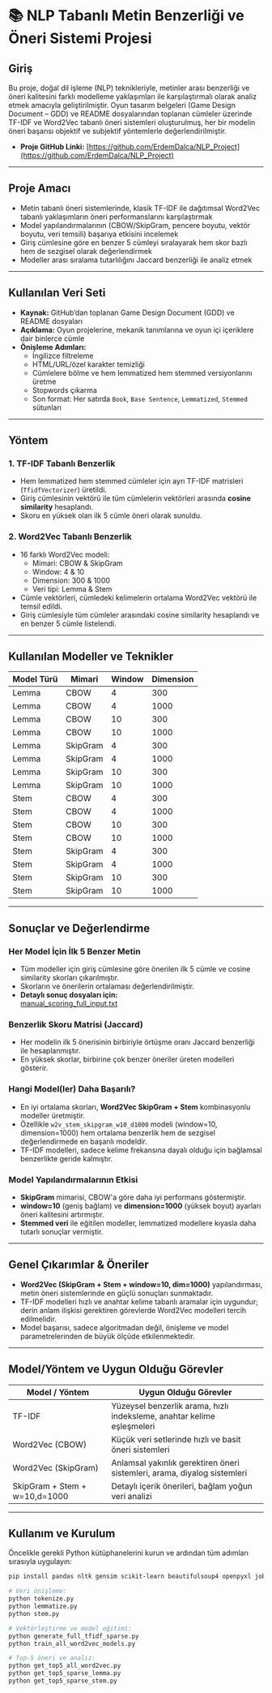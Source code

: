 # 📚 NLP Tabanlı Metin Benzerliği ve Öneri Sistemi Projesi

## Giriş

Bu proje, doğal dil işleme (NLP) teknikleriyle, metinler arası benzerliği ve öneri kalitesini farklı modelleme yaklaşımları ile karşılaştırmalı olarak analiz etmek amacıyla geliştirilmiştir. Oyun tasarım belgeleri (Game Design Document – GDD) ve README dosyalarından toplanan cümleler üzerinde TF-IDF ve Word2Vec tabanlı öneri sistemleri oluşturulmuş, her bir modelin öneri başarısı objektif ve subjektif yöntemlerle değerlendirilmiştir.

- **Proje GitHub Linki:** [https://github.com/ErdemDalca/NLP_Project](https://github.com/ErdemDalca/NLP_Project)

---

## Proje Amacı

- Metin tabanlı öneri sistemlerinde, klasik TF-IDF ile dağıtımsal Word2Vec tabanlı yaklaşımların öneri performanslarını karşılaştırmak
- Model yapılandırmalarının (CBOW/SkipGram, pencere boyutu, vektör boyutu, veri temsili) başarıya etkisini incelemek
- Giriş cümlesine göre en benzer 5 cümleyi sıralayarak hem skor bazlı hem de sezgisel olarak değerlendirmek
- Modeller arası sıralama tutarlılığını Jaccard benzerliği ile analiz etmek

---

## Kullanılan Veri Seti

- **Kaynak:** GitHub’dan toplanan Game Design Document (GDD) ve README dosyaları
- **Açıklama:** Oyun projelerine, mekanik tanımlarına ve oyun içi içeriklere dair binlerce cümle
- **Önişleme Adımları:**
    - İngilizce filtreleme
    - HTML/URL/özel karakter temizliği
    - Cümlelere bölme ve hem lemmatized hem stemmed versiyonlarını üretme
    - Stopwords çıkarma
    - Son format: Her satırda `Book`, `Base Sentence`, `Lemmatized`, `Stemmed` sütunları

---

## Yöntem

### 1. TF-IDF Tabanlı Benzerlik
- Hem lemmatized hem stemmed cümleler için ayrı TF-IDF matrisleri (`TfidfVectorizer`) üretildi.
- Giriş cümlesinin vektörü ile tüm cümlelerin vektörleri arasında **cosine similarity** hesaplandı.
- Skoru en yüksek olan ilk 5 cümle öneri olarak sunuldu.

### 2. Word2Vec Tabanlı Benzerlik
- 16 farklı Word2Vec modeli:  
    - Mimari: CBOW & SkipGram  
    - Window: 4 & 10  
    - Dimension: 300 & 1000  
    - Veri tipi: Lemma & Stem  
- Cümle vektörleri, cümledeki kelimelerin ortalama Word2Vec vektörü ile temsil edildi.
- Giriş cümlesiyle tüm cümleler arasındaki cosine similarity hesaplandı ve en benzer 5 cümle listelendi.

---

## Kullanılan Modeller ve Teknikler

| Model Türü | Mimari     | Window | Dimension |
|------------|------------|--------|-----------|
| Lemma      | CBOW       | 4      | 300       |
| Lemma      | CBOW       | 4      | 1000      |
| Lemma      | CBOW       | 10     | 300       |
| Lemma      | CBOW       | 10     | 1000      |
| Lemma      | SkipGram   | 4      | 300       |
| Lemma      | SkipGram   | 4      | 1000      |
| Lemma      | SkipGram   | 10     | 300       |
| Lemma      | SkipGram   | 10     | 1000      |
| Stem       | CBOW       | 4      | 300       |
| Stem       | CBOW       | 4      | 1000      |
| Stem       | CBOW       | 10     | 300       |
| Stem       | CBOW       | 10     | 1000      |
| Stem       | SkipGram   | 4      | 300       |
| Stem       | SkipGram   | 4      | 1000      |
| Stem       | SkipGram   | 10     | 300       |
| Stem       | SkipGram   | 10     | 1000      |

---

## Sonuçlar ve Değerlendirme

### Her Model İçin İlk 5 Benzer Metin
- Tüm modeller için giriş cümlesine göre önerilen ilk 5 cümle ve cosine similarity skorları çıkarılmıştır.
- Skorların ve önerilerin ortalaması değerlendirilmiştir.
- **Detaylı sonuç dosyaları için:**  
  [manual_scoring_full_input.txt](https://github.com/ErdemDalca/NLP_Project/blob/main/analysis/manual_scoring_full_input.txt)

### Benzerlik Skoru Matrisi (Jaccard)
- Her modelin ilk 5 önerisinin birbiriyle örtüşme oranı Jaccard benzerliği ile hesaplanmıştır.
- En yüksek skorlar, birbirine çok benzer öneriler üreten modelleri gösterir.

### Hangi Model(ler) Daha Başarılı?
- En iyi ortalama skorları, **Word2Vec SkipGram + Stem** kombinasyonlu modeller üretmiştir.
- Özellikle `w2v_stem_skipgram_w10_d1000` modeli (window=10, dimension=1000) hem ortalama benzerlik hem de sezgisel değerlendirmede en başarılı modeldir.
- TF-IDF modelleri, sadece kelime frekansına dayalı olduğu için bağlamsal benzerlikte geride kalmıştır.

### Model Yapılandırmalarının Etkisi
- **SkipGram** mimarisi, CBOW'a göre daha iyi performans göstermiştir.
- **window=10** (geniş bağlam) ve **dimension=1000** (yüksek boyut) ayarları öneri kalitesini artırmıştır.
- **Stemmed veri** ile eğitilen modeller, lemmatized modellere kıyasla daha tutarlı sonuçlar vermiştir.

---

## Genel Çıkarımlar & Öneriler

- **Word2Vec (SkipGram + Stem + window=10, dim=1000)** yapılandırması, metin öneri sistemlerinde en güçlü sonuçları sunmaktadır.
- TF-IDF modelleri hızlı ve anahtar kelime tabanlı aramalar için uygundur; derin anlam ilişkisi gerektiren görevlerde Word2Vec modelleri tercih edilmelidir.
- Model başarısı, sadece algoritmadan değil, önişleme ve model parametrelerinden de büyük ölçüde etkilenmektedir.

---

## Model/Yöntem ve Uygun Olduğu Görevler

| Model / Yöntem            | Uygun Olduğu Görevler                                                    |
|---------------------------|--------------------------------------------------------------------------|
| TF-IDF                    | Yüzeysel benzerlik arama, hızlı indeksleme, anahtar kelime eşleşmeleri   |
| Word2Vec (CBOW)           | Küçük veri setlerinde hızlı ve basit öneri sistemleri                    |
| Word2Vec (SkipGram)       | Anlamsal yakınlık gerektiren öneri sistemleri, arama, diyalog sistemleri |
| SkipGram + Stem + w=10,d=1000 | Detaylı içerik önerileri, bağlam yoğun veri analizi                |

---

## Kullanım ve Kurulum

Öncelikle gerekli Python kütüphanelerini kurun ve ardından tüm adımları sırasıyla uygulayın:

```bash
pip install pandas nltk gensim scikit-learn beautifulsoup4 openpyxl joblib scipy

# Veri önişleme:
python tokenize.py
python lemmatize.py
python stem.py

# Vektörleştirme ve model eğitimi:
python generate_full_tfidf_sparse.py
python train_all_word2vec_models.py

# Top-5 öneri ve analiz:
python get_top5_all_word2vec.py
python get_top5_sparse_lemma.py
python get_top5_sparse_stem.py
